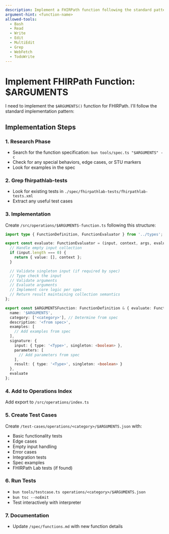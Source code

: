 ```yaml
---
description: Implement a FHIRPath function following the standard pattern
argument-hint: <function-name>
allowed-tools:
  - Bash
  - Read
  - Write
  - Edit
  - MultiEdit
  - Grep
  - WebFetch
  - TodoWrite
---
```


# Implement FHIRPath Function: $ARGUMENTS

I need to implement the `$ARGUMENTS()` function for FHIRPath. I'll follow the standard implementation pattern:

## Implementation Steps

### 1. Research Phase
- Search for the function specification: `bun tools/spec.ts "$ARGUMENTS" -c`
- Check for any special behaviors, edge cases, or STU markers
- Look for examples in the spec

### 2. Grep fhirpathlab-tests
- Look for existing tests in `./spec/fhirpathlab-tests/fhirpathlab-tests.xml`
- Extract any useful test cases

### 3. Implementation
Create `/src/operations/$ARGUMENTS-function.ts` following this structure:

```typescript
import type { FunctionDefinition, FunctionEvaluator } from '../types';

export const evaluate: FunctionEvaluator = (input, context, args, evaluator) => {
  // Handle empty input collection
  if (input.length === 0) {
    return { value: [], context };
  }

  // Validate singleton input (if required by spec)
  // Type check the input
  // Validate arguments
  // Evaluate arguments
  // Implement core logic per spec
  // Return result maintaining collection semantics
};

export const $ARGUMENTSFunction: FunctionDefinition & { evaluate: FunctionEvaluator } = {
  name: '$ARGUMENTS',
  category: ['<category>'], // Determine from spec
  description: '<from spec>',
  examples: [
    // Add examples from spec
  ],
  signature: {
    input: { type: '<Type>', singleton: <boolean> },
    parameters: [
      // Add parameters from spec
    ],
    result: { type: '<Type>', singleton: <boolean> }
  },
  evaluate
};
```

### 4. Add to Operations Index
Add export to `/src/operations/index.ts`

### 5. Create Test Cases
Create `/test-cases/operations/<category>/$ARGUMENTS.json` with:
- Basic functionality tests
- Edge cases
- Empty input handling
- Error cases
- Integration tests
- Spec examples
- FHIRPath Lab tests (if found)

### 6. Run Tests
- `bun tools/testcase.ts operations/<category>/$ARGUMENTS.json`
- `bun tsc --noEmit`
- Test interactively with interpreter

### 7. Documentation
- Update `/spec/functions.md` with new function details
